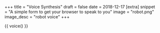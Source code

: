 +++
title = "Voice Synthesis"
draft = false
date = 2018-12-17
[extra]
snippet = "A simple form to get your browser to speak to you"
image = "robot.png"
image_desc = "robot voice"
+++

{{ voice() }}
